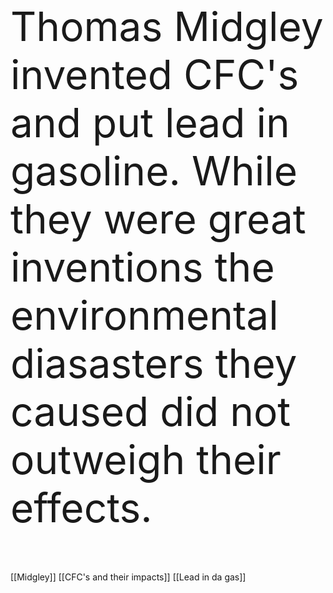 
<p style="font-size: 4rem">
Thomas Midgley invented CFC's and put lead in gasoline. While they were great inventions the environmental diasasters they caused did not outweigh their effects.
</p>




[[Midgley]]
[[CFC's and their impacts]]
[[Lead in da gas]]

